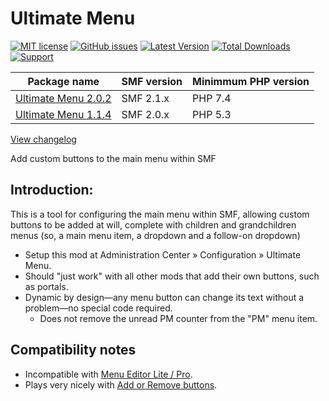 # Ultimate Menu
[![MIT license](http://img.shields.io/badge/license-MIT-009999.svg)](http://opensource.org/licenses/MIT)
[![GitHub issues](https://img.shields.io/github/issues/live627/smf-ultimate-menu.svg)](https://github.com/live627/smf-ultimate-menu/issues)
[![Latest Version](https://img.shields.io/github/release/live627/smf-ultimate-menu.svg)](https://github.com/live627/smf-ultimate-menu/releases)
[![Total Downloads](https://img.shields.io/github/downloads/live627/smf-ultimate-menu/total.svg)](https://github.com/live627/elk-um/releases)
[![Support](http://img.shields.io/badge/PayPal-$-009966.svg)](https://www.paypal.me/JohnRayes)

Package name | SMF version | Minimmum PHP version
--- | --- | ---
[Ultimate Menu 2.0.2](https://github.com/live627/smf-ultimate-menu/releases/download/v2.0.2/ultimate-menu_2-0-2.tgz) | SMF 2.1.x | PHP 7.4
[Ultimate Menu 1.1.4](https://github.com/live627/smf-ultimate-menu/releases/download/v1.1.4/ultimate-menu_1-1-4.tgz) | SMF 2.0.x | PHP 5.3

[View changelog](https://github.com/live627/smf-ultimate-menu/blob/master/CHANGELOG.md)

Add custom buttons to the main menu within SMF
## Introduction:
This is a tool for configuring the main menu within SMF, allowing custom buttons to be added at will, complete with children and grandchildren menus (so, a main menu item, a dropdown and a follow-on dropdown)

- Setup this mod at Administration Center » Configuration » Ultimate Menu.
- Should "just work" with all other mods that add their own buttons, such as portals.
- Dynamic by design—any menu button can change its text without a problem—no special code required.
   - Does not remove the unread PM counter from the "PM" menu item.
## Compatibility notes
*   Incompatible with [Menu Editor Lite / Pro](http://custom.simplemachines.org/mods/index.php?mod=3310).
*   Plays very nicely with [Add or Remove buttons](http://custom.simplemachines.org/mods/index.php?mod=2650).
